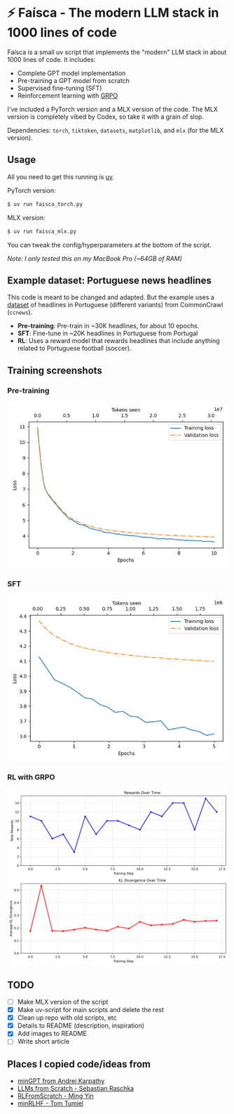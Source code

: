 # ⚡️ Faísca - The modern LLM stack in 1000 lines of code

Faísca is a small uv script that implements the "modern" LLM stack in about 1000 lines of code. It includes:

- Complete GPT model implementation
- Pre-training a GPT model from scratch
- Supervised fine-tuning (SFT)
- Reinforcement learning with [GRPO](<https://en.wikipedia.org/wiki/Policy_gradient_method#Group_Relative_Policy_Optimization_(GRPO)>)

I've included a PyTorch version and a MLX version of the code. The MLX version is completely vibed by Codex, so take it with a grain of slop.

Dependencies: `torch`, `tiktoken`, `datasets`, `matplotlib`, and `mlx` (for the MLX version).

## Usage

All you need to get this running is [uv](https://docs.astral.sh/uv/getting-started/installation/).

PyTorch version:

```bash
$ uv run faisca_torch.py
```

MLX version:

```bash
$ uv run faisca_mlx.py
```

You can tweak the config/hyperparameters at the bottom of the script.

_Note: I only tested this on my MacBook Pro (~64GB of RAM)_

## Example dataset: Portuguese news headlines

This code is meant to be changed and adapted. But the example uses a [dataset](https://huggingface.co/datasets/duarteocarmo/ccnews-titles-2016) of headlines in Portuguese (different variants) from CommonCrawl (`ccnews`).

- **Pre-training**: Pre-train in ~30K headlines, for about 10 epochs.
- **SFT**: Fine-tune in ~20K headlines in Portuguese from Portugal
- **RL**: Uses a reward model that rewards headlines that include anything related to Portuguese football (soccer).

## Training screenshots

### Pre-training

![Pre-training screenshot](./readme/faisca_2025-10-04_22-02-58.png)

### SFT

![SFT screenshot](./readme/faisca_2025-10-04_22-02-58_sft.png)

### RL with GRPO

![RL screenshot](./readme/faisca_2025-10-07_20-21-28_rl.png)

## TODO

- [ ] Make MLX version of the script
- [x] Make uv-script for main scripts and delete the rest
- [x] Clean up repo with old scripts, etc
- [x] Details to README (description, inspiration)
- [x] Add images to README
- [ ] Write short article

## Places I copied code/ideas from

- [minGPT from Andrej Karpathy](https://github.com/karpathy/minGPT)
- [LLMs from Scratch - Sebastian Raschka](https://github.com/rasbt/LLMs-from-scratch)
- [RLFromScratch - Ming Yin](https://github.com/mingyin0312/RLFromScratch)
- [minRLHF - Tom Tumiel](https://github.com/ttumiel/minRLHF)
